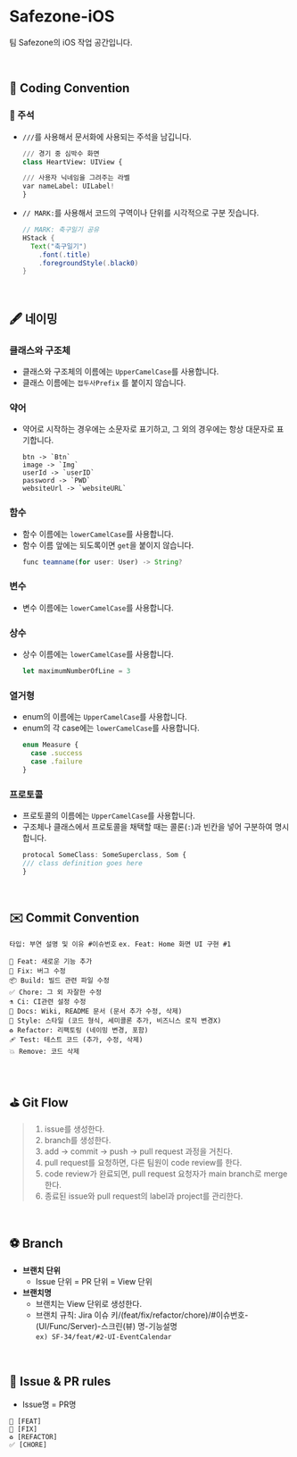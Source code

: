 # Safezone-iOS
팀 Safezone의 iOS 작업 공간입니다.

<br>

## 📩 Coding Convention
### 📮 주석
- `///`를 사용해서 문서화에 사용되는 주석을 남깁니다.
  ```python
  /// 경기 중 심박수 화면
  class HeartView: UIView {

  /// 사용자 닉네임을 그려주는 라벨
  var nameLabel: UILabel!
  }
  ```

- `// MARK:`를 사용해서 코드의 구역이나 단위를 시각적으로 구분 짓습니다.
  ```java
  // MARK: 축구일기 공유
  HStack {
    Text("축구일기")
      .font(.title)
      .foregroundStyle(.black0)
  }
  ```

<br>

## 🖋️ 네이밍
### 클래스와 구조체
- 클래스와 구조체의 이름에는 `UpperCamelCase`를 사용합니다.
- 클래스 이름에는 `접두사Prefix` 를 붙이지 않습니다.

### 약어
- 약어로 시작하는 경우에는 소문자로 표기하고, 그 외의 경우에는 항상 대문자로 표기합니다.
  ```
  btn -> `Btn`
  image -> `Img`
  userId -> `userID`
  password -> `PWD`
  websiteUrl -> `websiteURL`
  ```

### 함수
- 함수 이름에는 `lowerCamelCase`를 사용합니다.
- 함수 이름 앞에는 되도록이면 `get`을 붙이지 않습니다.
  ```javascript
  func teamname(for user: User) -> String?
  ```

### 변수
- 변수 이름에는 `lowerCamelCase`를 사용합니다.

### 상수
- 상수 이름에는 `lowerCamelCase`를 사용합니다.
  ```javascript
  let maximumNumberOfLine = 3
  ```

### 열거형
- enum의 이름에는 `UpperCamelCase`를 사용합니다.
- enum의 각 case에는 `lowerCamelCase`를 사용합니다.
  ```javascript
  enum Measure {
    case .success
    case .failure
  }
  ```

### 프로토콜
- 프로토콜의 이름에는 `UpperCamelCase`를 사용합니다.
- 구조체나 클래스에서 프로토콜을 채택할 때는 콜론(`:`)과 빈칸을 넣어 구분하여 명시합니다.
  ```javascript
  protocal SomeClass: SomeSuperclass, Som {
  /// class definition goes here
  }
  ```

<br>

## ✉️ Commit Convention
`타입: 부연 설명 및 이유 #이슈번호` `ex. Feat: Home 화면 UI 구현 #1`

```
🎉 Feat: 새로운 기능 추가
🔧 Fix: 버그 수정
📦️ Build: 빌드 관련 파일 수정
✅ Chore: 그 외 자잘한 수정
⚗️ Ci: CI관련 설정 수정
📝 Docs: Wiki, README 문서 (문서 추가 수정, 삭제)
🎨 Style: 스타일 (코드 형식, 세미콜론 추가, 비즈니스 로직 변경X)
♻️ Refactor: 리팩토링 (네이밍 변경, 포함)
🩹 Test: 테스트 코드 (추가, 수정, 삭제)
💥 Remove: 코드 삭제
```

<br>

## ⛳️ Git Flow
> 1. issue를 생성한다.
> 2. branch를 생성한다.
> 3. add → commit → push → pull request 과정을 거친다.
> 4. pull request를 요청하면, 다른 팀원이 code review를 한다.
> 5. code review가 완료되면, pull request 요청자가 main branch로 merge한다.
> 6. 종료된 issue와 pull request의 label과 project를 관리한다.

<br>

## ⚽️ Branch
- **브랜치 단위**
    - Issue 단위 = PR 단위 = View 단위
- **브랜치명**
    - 브랜치는 View 단위로 생성한다.
    - 브랜치 규칙: Jira 이슈 키/(feat/fix/refactor/chore)/#이슈번호-(UI/Func/Server)-스크린(뷰) 명-기능설명<br>
      `ex) SF-34/feat/#2-UI-EventCalendar`

<br>

## 👟 Issue & PR rules
- Issue명 = PR명
```
🎉 [FEAT]
🔧 [FIX]
♻️ [REFACTOR]
✅ [CHORE]
```


